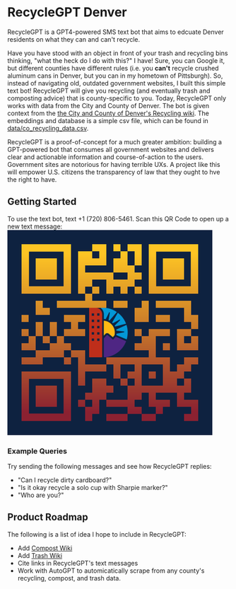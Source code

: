 # RecycleGPT Denver
RecycleGPT is a GPT4-powered SMS text bot that aims to edcuate Denver residents on what they can and can't recycle. 

Have you have stood with an object in front of your trash and recycling bins thinking, "what the heck do I do with this?" I have! Sure, you can Google it, but different counties have different rules (i.e. you **can't** recycle crushed aluminum cans in Denver, but you can in my hometown of Pittsburgh). So, instead of navigating old, outdated government websites, I built this simple text bot! RecycleGPT will give you recycling (and eventually trash and composting advice) that is county-specific to you. Today, RecycleGPT only works with data from the City and County of Denver.
The bot is given context from the [the City and County of Denver's Recycling wiki](https://denvergov.org/Government/Agencies-Departments-Offices/Agencies-Departments-Offices-Directory/Recycle-Compost-Trash/Recycle). The embeddings and database is a simple csv file, which can be found in [data/co_recycling_data.csv](data/co_recycling_data.csv).

RecycleGPT is a proof-of-concept for a much greater ambition: building a GPT-powered bot that consumes all government websites and delivers clear and actionable information and course-of-action to the users. Government sites are notorious for having terrible UXs. A project like this will empower U.S. citizens the transparency of law that they ought to hve the right to have.

## Getting Started
To use the text bot, text +1 (720) 806-5461. Scan this QR Code to open up a new text message:
![RecycleGPT SMS Number QR Code](static/bot-qr-code.png)

### Example Queries
Try sending the following messages and see how RecycleGPT replies:
* "Can I recycle dirty cardboard?"
* "Is it okay recycle a solo cup with Sharpie marker?"
* "Who are you?"

## Product Roadmap
The following is a list of idea I hope to include in RecycleGPT:
* Add [Compost Wiki](https://denvergov.org/Government/Agencies-Departments-Offices/Agencies-Departments-Offices-Directory/Recycle-Compost-Trash/Compost)
* Add [Trash Wiki](https://denvergov.org/Government/Agencies-Departments-Offices/Agencies-Departments-Offices-Directory/Recycle-Compost-Trash/Trash)
* Cite links in RecycleGPT's text messages
* Work with AutoGPT to automicatically scrape from any county's recycling, compost, and trash data.